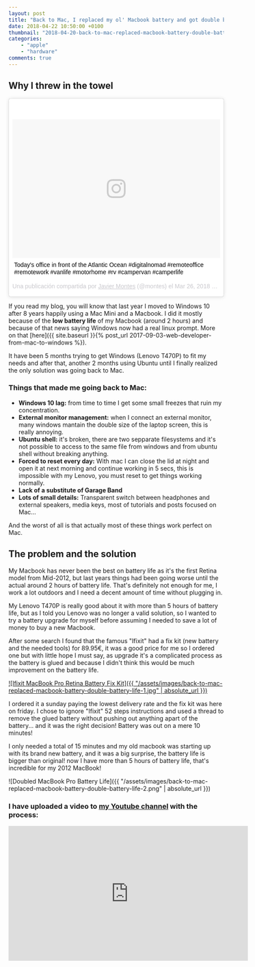 ```yaml
---
layout: post
title: "Back to Mac, I replaced my ol' Macbook battery and got double battery life"
date: 2018-04-22 10:50:00 +0100
thumbnail: "2018-04-20-back-to-mac-replaced-macbook-battery-double-battery-life-thumbnail.jpg"
categories:
    - "apple"
    - "hardware"
comments: true    
---
```


## Why I threw in the towel

<blockquote class="instagram-media" data-instgrm-captioned data-instgrm-permalink="https://www.instagram.com/p/BgyW4psA4CV/" data-instgrm-version="8" style=" background:#FFF; border:0; border-radius:3px; box-shadow:0 0 1px 0 rgba(0,0,0,0.5),0 1px 10px 0 rgba(0,0,0,0.15); margin: 1px; max-width:658px; padding:0; width:99.375%; width:-webkit-calc(100% - 2px); width:calc(100% - 2px);"><div style="padding:8px;"> <div style=" background:#F8F8F8; line-height:0; margin-top:40px; padding:33.33333333333333% 0; text-align:center; width:100%;"> <div style=" background:url(data:image/png;base64,iVBORw0KGgoAAAANSUhEUgAAACwAAAAsCAMAAAApWqozAAAABGdBTUEAALGPC/xhBQAAAAFzUkdCAK7OHOkAAAAMUExURczMzPf399fX1+bm5mzY9AMAAADiSURBVDjLvZXbEsMgCES5/P8/t9FuRVCRmU73JWlzosgSIIZURCjo/ad+EQJJB4Hv8BFt+IDpQoCx1wjOSBFhh2XssxEIYn3ulI/6MNReE07UIWJEv8UEOWDS88LY97kqyTliJKKtuYBbruAyVh5wOHiXmpi5we58Ek028czwyuQdLKPG1Bkb4NnM+VeAnfHqn1k4+GPT6uGQcvu2h2OVuIf/gWUFyy8OWEpdyZSa3aVCqpVoVvzZZ2VTnn2wU8qzVjDDetO90GSy9mVLqtgYSy231MxrY6I2gGqjrTY0L8fxCxfCBbhWrsYYAAAAAElFTkSuQmCC); display:block; height:44px; margin:0 auto -44px; position:relative; top:-22px; width:44px;"></div></div> <p style=" margin:8px 0 0 0; padding:0 4px;"> <a href="https://www.instagram.com/p/BgyW4psA4CV/" style=" color:#000; font-family:Arial,sans-serif; font-size:14px; font-style:normal; font-weight:normal; line-height:17px; text-decoration:none; word-wrap:break-word;" target="_blank">Today&#39;s office in front of the Atlantic Ocean #digitalnomad #remoteoffice #remotework #vanlife #motorhome #rv #campervan #camperlife</a></p> <p style=" color:#c9c8cd; font-family:Arial,sans-serif; font-size:14px; line-height:17px; margin-bottom:0; margin-top:8px; overflow:hidden; padding:8px 0 7px; text-align:center; text-overflow:ellipsis; white-space:nowrap;">Una publicación compartida por <a href="https://www.instagram.com/montes/" style=" color:#c9c8cd; font-family:Arial,sans-serif; font-size:14px; font-style:normal; font-weight:normal; line-height:17px;" target="_blank"> Javier Montes</a> (@montes) el <time style=" font-family:Arial,sans-serif; font-size:14px; line-height:17px;" datetime="2018-03-26T12:42:51+00:00">Mar 26, 2018 at 5:42 PDT</time></p></div></blockquote> <script async defer src="//www.instagram.com/embed.js"></script>

If you read my blog, you will know that last year I moved to Windows 10 after 8 years happily using a Mac Mini and a Macbook. I did it mostly because of the **low battery life** of my Macbook (around 2 hours) and because of that news saying Windows now had a real linux prompt. More on that [here]({{ site.baseurl }}{% post_url 2017-09-03-web-developer-from-mac-to-windows %}).

It have been 5 months trying to get Windows (Lenovo T470P) to fit my needs and after that, another 2 months using Ubuntu until I finally realized the only solution was going back to Mac.

### Things that made me going back to Mac:

- **Windows 10 lag:** from time to time I get some small freezes that ruin my concentration.
- **External monitor management:** when I connect an external monitor, many windows mantain the double size of the laptop screen, this is really annoying.
- **Ubuntu shell:** it's broken, there are two sepparate filesystems and it's not possible to access to the same file from windows and from ubuntu shell without breaking anything.
- **Forced to reset every day:** With mac I can close the lid at night and open it at next morning and continue working in 5 secs, this is impossible with my Lenovo, you must reset to get things working normally.
- **Lack of a substitute of Garage Band**
- **Lots of small details:** Transparent switch between headphones and external speakers, media keys, most of tutorials and posts focused on Mac...

And the worst of all is that actually most of these things work perfect on Mac.

## The problem and the solution

My Macbook has never been the best on battery life as it's the first Retina model from Mid-2012, but last years things had been going worse until the actual around 2 hours of battery life. That's definitely not enough for me, I work a lot outdoors and I need a decent amount of time without plugging in.

My Lenovo T470P is really good about it with more than 5 hours of battery life, but as I told you Lenovo was no longer a valid solution, so I wanted to try a battery upgrade for myself before assuming I needed to save a lot of money to buy a new Macbook.

After some search I found that the famous "Ifixit" had a fix kit (new battery and the needed tools) for 89.95€, it was a good price for me so I ordered one but with little hope I must say, as upgrade it's a complicated process as the battery is glued and because I didn't think this would be much improvement on the battery life.


[![Ifixit MacBook Pro Retina Battery Fix Kit]({{ "/assets/images/back-to-mac-replaced-macbook-battery-double-battery-life-1.jpg" | absolute_url }})](https://eustore.ifixit.com/en/Parts/MacBook-Parts/Macbook-Pro/15/Retina/Early-2013/MacBook-Pro-15-Retina-Mid-2012-Early-2013-Battery-New.html)

I ordered it a sunday paying the lowest delivery rate and the fix kit was here on friday. I chose to ignore "Ifixit" 52 steps instructions and used a thread to remove the glued battery without pushing out anything apart of the battery... and it was the right decision! Battery was out on a mere 10 minutes!

I only needed a total of 15 minutes and my old macbook was starting up with its brand new battery, and it was a big surprise, the battery life is bigger than original! now I have more than 5 hours of battery life, that's incredible for my 2012 MacBook!

![Doubled MacBook Pro Battery Life]({{ "/assets/images/back-to-mac-replaced-macbook-battery-double-battery-life-2.png" | absolute_url }})

### I have uploaded a video to [my Youtube channel](https://www.youtube.com/channel/UCmPFJ4kCzhK38iBMq6Y2nlw) with the process:

<iframe width="560" height="315" src="https://www.youtube-nocookie.com/embed/M0xE2tw_3Vg" frameborder="0" allow="autoplay; encrypted-media" allowfullscreen></iframe>















